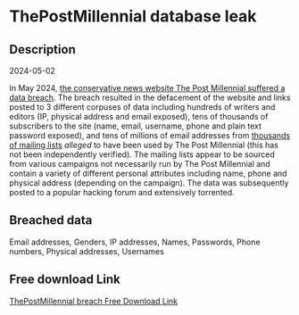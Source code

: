 # ThePostMillennial database leak

## Description

2024-05-02

In May 2024, <a href="https://www.mediaite.com/politics/conservative-news-websites-hacked-replaced-with-page-leaking-private-information/" target="_blank" rel="noopener">the conservative news website The Post Millennial suffered a data breach</a>. The breach resulted in the defacement of the website and links posted to 3 different corpuses of data including hundreds of writers and editors (IP, physical address and email exposed), tens of thousands of subscribers to the site (name, email, username, phone and plain text password exposed), and tens of millions of email addresses from <a href="https://sprunge.us/SZTt4N" target="_blank" rel="noopener">thousands of mailing lists</a> <em>alleged</em> to have been used by The Post Millennial (this has not been independently verified). The mailing lists appear to be sourced from various campaigns not necessarily run by The Post Millennial and contain a variety of different personal attributes including name, phone and physical address (depending on the campaign). The data was subsequently posted to a popular hacking forum and extensively torrented.

## Breached data

Email addresses, Genders, IP addresses, Names, Passwords, Phone numbers, Physical addresses, Usernames

## Free download Link

[ThePostMillennial breach Free Download Link](https://tinyurl.com/2b2k277t)